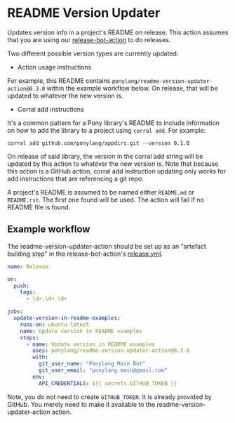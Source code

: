 # README Version Updater

Updates version info in a project's README on release. This action assumes that you are using our [release-bot-action](https://github.com/ponylang/release-bot-action) to do releases.

Two different possible version types are currently updated:

- Action usage instructions

For example, this README contains `ponylang/readme-version-updater-action@0.3.0` within the example workflow below. On release, that will be updated to whatever the new version is.

- Corral add instructions

It's a common pattern for a Pony library's README to include information on how
to add the library to a project using `corral add`. For example:

```text
corral add github.com/ponylang/appdirs.git --version 0.1.0
```

On release of said library, the version in the corral add string will be updated by this action to whatever the new version is. Note that because this action is a GitHub action, corral add instruction updating only works for add instructions that are referencing a git repo.

A project's README is assumed to be named either `README.md` or `README.rst`. The first one found will be used. The action will fail if no README file is found.

## Example workflow

The readme-version-updater-action should be set up as an "artefact building step" in the release-bot-action's [release.yml](https://github.com/ponylang/release-bot-action#trigger-release-announcement).

```yml
name: Release

on:
  push:
    tags:
      - \d+.\d+.\d+

jobs:
  update-version-in-readme-examples:
    runs-on: ubuntu-latest
    name: Update version in README examples
    steps:
      - name: Update version in README examples
        uses: ponylang/readme-version-updater-action@0.3.0
        with:
          git_user_name: "Ponylang Main Bot"
          git_user_email: "ponylang.main@gmail.com"
        env:
          API_CREDENTIALS: ${{ secrets.GITHUB_TOKEN }}
```

Note, you do not need to create `GITHUB_TOKEN`. It is already provided by GitHub. You merely need to make it available to the readme-version-updater-action action.
